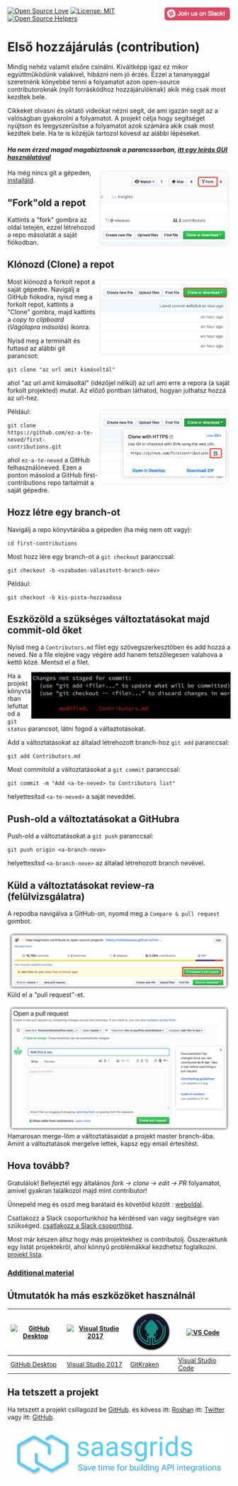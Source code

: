 [![Open Source Love](https://badges.frapsoft.com/os/v1/open-source.svg?v=103)](https://github.com/ellerbrock/open-source-badges/)
[<img align="right" width="150" src="assets/join-slack-team.png">](https://join.slack.com/t/firstcontributors/shared_invite/enQtMzE1MTYwNzI3ODQ0LTZiMDA2OGI2NTYyNjM1MTFiNTc4YTRhZTg4OWZjMzA0ZWZmY2UxYzVkMzI1ZmVmOWI4ODdkZWQwNTM2NDVmNjY)
[![License: MIT](https://img.shields.io/badge/License-MIT-green.svg)](https://opensource.org/licenses/MIT)
[![Open Source Helpers](https://www.codetriage.com/roshanjossey/first-contributions/badges/users.svg)](https://www.codetriage.com/roshanjossey/first-contributions)


# Első hozzájárulás (contribution)

Mindig nehéz valamit elsőre csinálni. Kiváltképp igaz ez mikor együttműködünk valakivel, hibázni nem jó érzés. Ezzel a tananyaggal szeretnénk könyebbé tenni a folyamatot azon open-source contributoroknak (nyílt forráskódhoz hozzájárulóknak) akik még csak most kezdtek bele.

Cikkeket olvasni és oktató videókat nézni segít, de ami igazán segít az a valóságban gyakorolni a folyamatot. A projekt célja hogy segítséget nyújtson és leegyszerűsítse a folyamatot azok számára akik csak most kezdtek bele. Ha te is közéjük tartozol kövesd az alábbi lépéseket.

#### *Ha nem érzed magad magabiztosnak a parancssorban, [itt egy leírás GUI használatával]( #tutorials-using-other-tools )*

<img align="right" width="300" src="../assets/fork.png" alt="fork this repository" />

Ha még nincs git a gépeden, [installáld]( https://help.github.com/articles/set-up-git/).

## "Fork"old a repot

Kattints a "fork" gombra az oldal tetején, ezzel létrehozod a repo másolatát a saját fiókodban.

## Klónozd (Clone) a repot

<img align="right" width="300" src="../assets/clone.png" alt="clone this repository" />

Most klónozd a forkolt repot a saját gépedre. Navigálj a GitHub fiókodra, nyisd meg a forkolt repot, kattints a "Clone" gombra, majd kattints a *copy to clipboard* (*Vágólapra másolás*) ikonra.

Nyisd meg a terminált és futtasd az alábbi git parancsot:

```
git clone "az url amit kimásoltál"
```
ahol "az url amit kimásoltál" (idézőjel nélkül) az url ami erre a repora (a saját forkolt projekted) mutat.
Az előző pontban láthatod, hogyan juthatsz hozzá az url-hez.

<img align="right" width="300" src="../assets/copy-to-clipboard.png" alt="copy URL to clipboard" />

Például:
```
git clone https://github.com/ez-a-te-neved/first-contributions.git
```
ahol `ez-a-te-neved` a GitHub felhasználóneved. Ezen a ponton másolod a GitHub first-contributions repo tartalmát a saját gépedre.

## Hozz létre egy branch-ot

Navigálj a repo könyvtárába a gépeden (ha még nem ott vagy):

```
cd first-contributions
```
Most hozz lére egy branch-ot a `git checkout` paranccsal:
```
git checkout -b <szabadon-választott-branch-név>
```

Például:
```
git checkout -b kis-pista-hozzaadasa
```

## Eszközöld a szükséges változtatásokat majd commit-old őket

Nyisd meg a `Contributors.md` filet egy szövegszerkesztőben és add hozzá a neved. Ne a file elejére vagy végére add hanem tetszőlegesen valahova a kettő közé.
Mentsd el a filet.

<img align="right" width="450" src="../assets/git-status.png" alt="git status" />

Ha a projekt könyvtárban lefuttatod a `git status` parancsot, látni fogod a váltaztotásokat.

Add a változtatásokat az általad létrehozott branch-hoz `git add` paranccsal:

```
git add Contributors.md
```

Most commitold a változtatásokat a `git commit` paranccsal:
```
git commit -m "Add <a-te-neved> to Contributors list"
```
helyettesítsd `<a-te-neved>` a saját neveddel.

## Push-old a változtatásokat a GitHubra

Push-old a változtatásokat a `git push` paranccsal:
```
git push origin <a-branch-neve>
```
helyettesítsd `<a-branch-neve>` az általad létrehozott branch nevével.

## Küld a változtatásokat review-ra (felülvizsgálatra)

A repodba navigálva a GitHub-on, nyomd meg a `Compare & pull request` gombot.

<img style="float: right;" src="../assets/compare-and-pull.png" alt="create a pull request" />

Küld el a "pull request"-et.

<img style="float: right;" src="../assets/submit-pull-request.png" alt="submit pull request" />

Hamarosan merge-löm a változtatásaidat a projekt master branch-ába. Amint a változtatások mergelve lettek, kapsz egy email értesítést.  

## Hova tovább?

Gratulálok! Befejeztél egy általános _fork -> clone -> edit -> PR_ folyamatot, amivel gyakran találkozol majd mint contributor!

Ünnepeld meg és oszd meg barátaid és követőid között :  [weboldal](https://firstcontributions.github.io/#social-share).

Csatlakozz a Slack csoportunkhoz ha kérdésed van vagy segítségre van szükséged. [csatlakozz a Slack csoporthoz](https://join.slack.com/t/firstcontributors/shared_invite/enQtMzE1MTYwNzI3ODQ0LTZiMDA2OGI2NTYyNjM1MTFiNTc4YTRhZTg4OWZjMzA0ZWZmY2UxYzVkMzI1ZmVmOWI4ODdkZWQwNTM2NDVmNjY).

Most már készen állsz hogy más projektekhez is contributolj. Összeraktunk egy listát projektekről, ahol könnyű problémákkal kezdhetsz foglalkozni. [projekt lista](https://firstcontributions.github.io/#project-list).

### [Additional material](additional-material/git_workflow_scenarios/additional-material.md)


## Útmutatók ha más eszközöket használnál

|<a href="github-desktop-tutorial.md"><img alt="GitHub Desktop" src="https://desktop.github.com/images/desktop-icon.svg" width="100"></a>|<a href="github-windows-vs2017-tutorial.md"><img alt="Visual Studio 2017" src="https://www.visualstudio.com/wp-content/uploads/2017/11/microsoft-visual-studio.svg" width="100"></a>|<a href="gitkraken-tutorial.md"><img alt="GitKraken" src="/assets/gk-icon.png" width="100"></a>|<a href="github-windows-vs-code-tutorial.md"><img alt="VS Code" src="https://upload.wikimedia.org/wikipedia/commons/2/2d/Visual_Studio_Code_1.18_icon.svg" width=100></a>|
|---|---|---|---|
|[GitHub Desktop](github-desktop-tutorial.md)|[Visual Studio 2017](github-windows-vs2017-tutorial.md)|[GitKraken](gitkraken-tutorial.md)|[Visual Studio Code](github-windows-vs-code-tutorial.md)|

## Ha tetszett a projekt

Ha tetszett a projekt csillagozd be [GitHub](https://github.com/Roshanjossey/first-contributions).
és kövess itt: [Roshan](https://roshanjossey.github.io/) itt:
[Twitter](https://twitter.com/sudo__bangbang) vagy itt:
[GitHub](https://github.com/roshanjossey).

<a href="http://saasgrids.com"> <img alt="https://app.saasgrids.com" src="assets/saasgrids-banner.png" width="500"></a>
